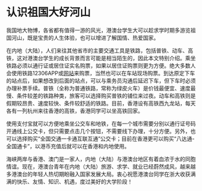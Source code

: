 # 认识祖国大好河山

我国地大物博，各省都有值得一游的风光，港澳台学生大可以趁求学时期多游览祖国河山，既是宝贵的人生体验，也可以增进了解国情、热爱国家。

在内地（大陆），人们来往其他省市的主要交通工具是铁路，包括普铁、动车、高铁，这对港澳台学生的成长背景而言可能是相当陌生的，因此本文特别介绍。乘坐铁路必须以通行证或居住证实名购票，如果以居住证购票则更为方便。绝大多数人会使用铁路12306APP或[网站](https://www.12306.cn/index/)来购票，当然也可以在车站现场购票。到达原定下车的站点后，如果想改到后面的站点，可以与乘务员沟通后延迟下车，但下车时必须办理补票手续。普铁（全称为普通铁路，常称为绿皮火车）是价钱最便宜、速度最慢、条件较差的铁路种类，旅客可以选择购买普铁的铺位来过夜。动车和高铁则是假期较昂贵、速度较快、条件较舒适的铁路。目前，香港设有高铁西九龙站，每天各有一列杭州来往香港的高铁，香港同学可以坐高铁回家。

使用支付宝就可以方便地乘坐公交车和地铁，在每一个城市需要分别以通行证号码开通线上公交卡，但只需要点击几个按钮，不需要线下办理，十分方便。另外，也可以选择购买“全国交通一卡通互联互通”公交卡；目前在香港更可以购买“八达通-全国通卡”，以港币充值后就可以在香港和内地使用。

海峡两岸与香港、澳门是一家人，内地（大陆）与港澳台地区有着血浓于水的同胞情谊。现在，港澳台青年在内地（大陆）旅游、求学、就业已经蔚然成风，越来越多港澳台的年轻人热切期盼融入国家发展大局。衷心祝愿港澳台同学在浙大收获满满的快乐、友情、知识、机遇，度过美好的大学阶段！
